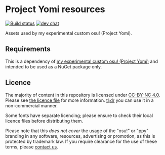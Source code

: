 # Project Yomi resources

[![Build status](https://ci.appveyor.com/api/projects/status/github/ppy/osu?svg=true)](https://ci.appveyor.com/project/peppy/osu-resources) [![dev chat](https://discordapp.com/api/guilds/188630481301012481/widget.png?style=shield)](https://discord.gg/ppy)

Assets used by my experimental custom osu! (Project Yomi).

## Requirements

This is a dependency of [my experimental custom osu! (Project Yomi)](https://github.com/BoomboxRapsody/ProjectYomi) and intended to be used as a NuGet package only.

## Licence

The majority of content in this repository is licensed under [CC-BY-NC 4.0](https://creativecommons.org/licenses/by-nc/4.0/legalcode). Please see [the licence file](LICENCE.md) for more information. [tl;dr](https://tldrlegal.com/license/creative-commons-attribution-noncommercial-4.0-international-(cc-by-nc-4.0)) you can use it in a non-commercial manner.

Some fonts have separate licencing; please ensure to check their local licence files before distributing them.

Please note that this *does not cover* the usage of the "osu!" or "ppy" branding in any software, resources, advertising or promotion, as this is protected by trademark law. If you require clearance for the use of these terms, please [contact us](mailto:contact@ppy.sh).
